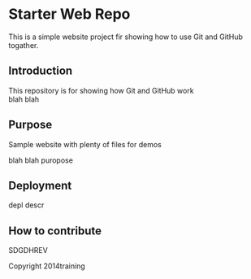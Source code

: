 # Starter Web Repo

This is a simple website project fir showing how to use Git and GitHub togather.
## Introduction 

This repository is for showing how Git and GitHub work  
blah blah 

## Purpose

Sample website with plenty of files for demos

blah blah puropose

## Deployment


depl descr

## How to contribute


SDGDHREV


Copyright 2014training